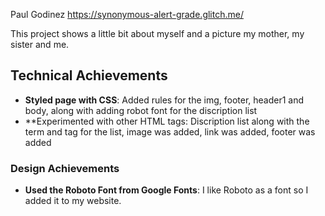 Paul Godinez
https://synonymous-alert-grade.glitch.me/

This project shows a little bit about myself and a picture my mother, my sister and me.

## Technical Achievements
- **Styled page with CSS**: Added rules for the img, footer, header1 and body, along with adding robot font for the discription list
- **Experimented with other HTML tags: Discription list along with the term and tag for the list, image was added, link was added, footer was added

### Design Achievements
- **Used the Roboto Font from Google Fonts**: I like Roboto as a font so I added it to my website.
